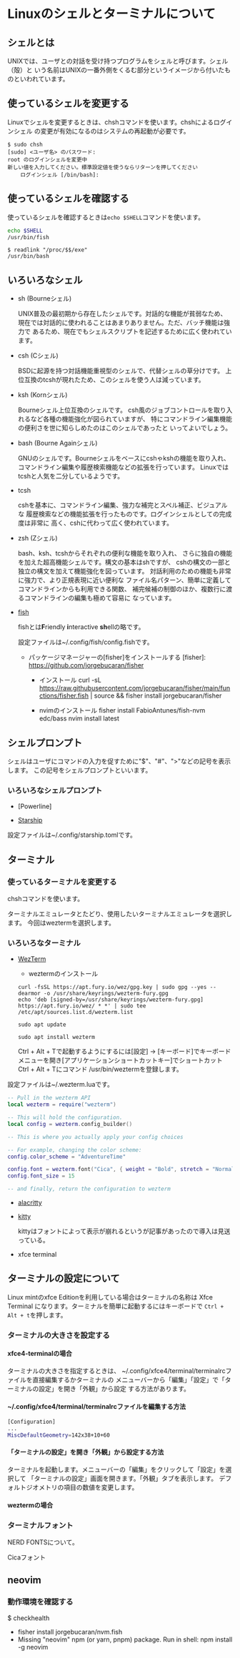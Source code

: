 # Linuxのシェルとターミナルについて

## シェルとは

UNIXでは、ユーザとの対話を受け持つプログラムをシェルと呼びます。シェル（殻）と
いう名前はUNIXの一番外側をくるむ部分というイメージから付いたものといわれています。

## 使っているシェルを変更する

Linuxでシェルを変更するときは、chshコマンドを使います。chshによるログインシェル
の変更が有効になるのはシステムの再起動が必要です。

```
$ sudo chsh
[sudo] <ユーザ名> のパスワード:
root のログインシェルを変更中
新しい値を入力してください。標準設定値を使うならリターンを押してください
	ログインシェル [/bin/bash]:
```

## 使っているシェルを確認する

使っているシェルを確認するときは`echo $SHELL`コマンドを使います。

<!-- 使っているシェルを確認するときは`readlink "/proc/$$/exe"`コマンドを使います。 -->

```bash
echo $SHELL
/usr/bin/fish
```

```
$ readlink "/proc/$$/exe"
/usr/bin/bash
```

## いろいろなシェル

- sh (Bourneシェル)

  UNIX普及の最初期から存在したシェルです。対話的な機能が貧弱なため、
  現在では対話的に使われることはあまりありません。ただ、バッチ機能は強力で
  あるため、現在でもシェルスクリプトを記述するために広く使われています。

- csh (Cシェル)

  BSDに起源を持つ対話機能重視型のシェルで、代替シェルの草分けです。
  上位互換のtcshが現れたため、このシェルを使う人は減っています。

- ksh (Kornシェル)

  Bourneシェル上位互換のシェルです。
  csh風のジョブコントロールを取り入れるなど各種の機能強化が図られていますが、
  特にコマンドライン編集機能の便利さを世に知らしめたのはこのシェルであったと
  いってよいでしょう。

- bash (Bourne Againシェル)

  GNUのシェルです。Bourneシェルをベースにcshゃkshの機能を取り入れ、
  コマンドライン編集や履歴検索機能などの拡張を行っています。
  Linuxではtcshと人気を二分しているようです。

- tcsh

  cshを基本に、コマンドライン編集、強力な補完とスペル補正、ビジュアルな
  履歴検索などの機能拡張を行ったものです。ログインシェルとしての完成度は非常に
  高く、cshに代わって広く使われています。

- zsh (Zシェル)

  bash、ksh、tcshからそれぞれの便利な機能を取り入れ、
  さらに独自の機能を加えた超高機能シェルです。構文の基本はshですが、
  cshの構文の一部と独立の構文を加えて機能強化を図っています。
  対話利用のための機能も非常に強力で、より正規表現に近い便利な
  ファイル名パターン、簡単に定義してコマンドラインからも利用できる関数、
  補完候補の制御のほか、複数行に渡るコマンドラインの編集も極めて容易に
  なっています。

- [fish]

  [fish]: https://fishshell.com/

  fishとは**F**riendly **i**nteractive **sh**ellの略です。

  設定ファイルは~/.config/fish/config.fishです。

  - パッケージマネージャーの[fisher]をインストールする
    [fisher]: https://github.com/jorgebucaran/fisher

    - インストール
      curl -sL https://raw.githubusercontent.com/jorgebucaran/fisher/main/functions/fisher.fish | source && fisher install jorgebucaran/fisher

    - nvimのインストール
      fisher install FabioAntunes/fish-nvm edc/bass
      nvim install latest

## シェルプロンプト

シェルはユーザにコマンドの入力を促すために"$"、"#"、">"などの記号を表示します。
この記号をシェルプロンプトといいます。

### いろいろなシェルプロンプト

- [Powerline]

- [Starship]

[Starship]: https://starship.rs/ja-JP/

設定ファイルは~/.config/starship.tomlです。

## ターミナル

### 使っているターミナルを変更する

chshコマンドを使います。

ターミナルエミュレータとたどり、使用したいターミナルエミュレータを選択します。
今回はweztermを選択します。

### いろいろなターミナル

- [WezTerm]

  [WezTerm]: https://wezfurlong.org/wezterm/install/linux.html

  - weztermのインストール

  ```
  curl -fsSL https://apt.fury.io/wez/gpg.key | sudo gpg --yes --dearmor -o /usr/share/keyrings/wezterm-fury.gpg
  echo 'deb [signed-by=/usr/share/keyrings/wezterm-fury.gpg] https://apt.fury.io/wez/ * *' | sudo tee /etc/apt/sources.list.d/wezterm.list
  ```

  ```
  sudo apt update
  ```

  ```
  sudo apt install wezterm
  ```

  Ctrl + Alt + Tで起動するようにするには[設定] -> [キーボード]でキーボードメニューを開き[アプリケーションショートカットキー]でショートカットCtrl + Alt + Tにコマンド /usr/bin/weztermを登録します。

設定ファイルは~/.wezterm.luaです。

```lua
-- Pull in the wezterm API
local wezterm = require("wezterm")

-- This will hold the configuration.
local config = wezterm.config_builder()

-- This is where you actually apply your config choices

-- For example, changing the color scheme:
config.color_scheme = "AdventureTime"

config.font = wezterm.font("Cica", { weight = "Bold", stretch = "Normal", style = "Normal" })
config.font_size = 15

-- and finally, return the configuration to wezterm
```

- [alacritty]

  [alacritty]: https://alacritty.org/

- [kitty]

  [kitty]: https://sw.kovidgoyal.net/kitty/

  kittyはフォントによって表示が崩れるというが記事があったので導入は見送っている。

- xfce terminal

## ターミナルの設定について

Linux mintのxfce Editionを利用している場合はターミナルの名称は Xfce Terminal になります。ターミナルを簡単に起動するにはキーボードで
`Ctrl + Alt + t`を押します。

### ターミナルの大きさを設定する

#### xfce4-terminalの場合

ターミナルの大きさを指定するときは、
~/.config/xfce4/terminal/terminalrcファイルを直接編集するかターミナルの
メニューバーから「編集」「設定」で「ターミナルの設定」を開き「外観」から設定
する方法があります。

#### ~/.config/xfce4/terminal/terminalrcファイルを編集する方法

```bash
[Configuration]
...
MiscDefaultGeometry=142x38+10+60
```

#### 「ターミナルの設定」を開き「外観」から設定する方法

ターミナルを起動します。メニューバーの「編集」をクリックして「設定」を選択して
「ターミナルの設定」画面を開きます。「外観」タブを表示します。
デフォルトジオメトリの項目の数値を変更します。

#### weztermの場合

### ターミナルフォント

NERD FONTSについて。

Cicaフォント

## neovim

### 動作環境を確認する

$ checkhealth

- fisher install jorgebucaran/nvm.fish
- Missing "neovim" npm (or yarn, pnpm) package.
  Run in shell: npm install -g neovim
